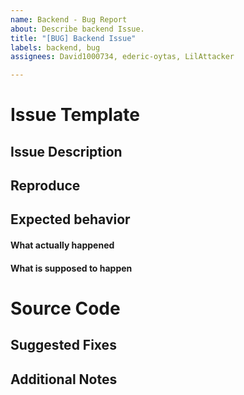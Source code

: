 ```yaml
---
name: Backend - Bug Report
about: Describe backend Issue.
title: "[BUG] Backend Issue"
labels: backend, bug
assignees: David1000734, ederic-oytas, LilAttacker

---
```


# Issue Template

## Issue Description
<!-- Description of the issue here. -->

## Reproduce
<!-- Step by step for how to reproduce the bug. -->
<!--

1.
2.
3.
...

-->

## Expected behavior
#### What actually happened
<!-- Current Behavior -->

#### What is supposed to happen
<!-- Expected Behavior -->

# Source Code
<!-- 

Please provide the problem code.
Be sure to include the file name of where the code came from.

-->

## Suggested Fixes
<!--

What do you think can help with fixing this issue?
Remove this section if you have no suggestions.

-->

## Additional Notes
